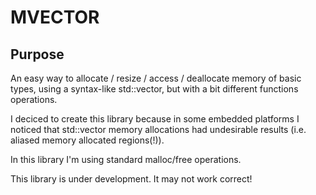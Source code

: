 # MVECTOR

## Purpose
An easy way to allocate / resize / access / deallocate memory of basic 
types, using a syntax-like std::vector, but with a bit different functions 
operations.

I deciced to create this library because in some embedded platforms I 
noticed that std::vector memory allocations had undesirable results (i.e. 
aliased memory allocated regions(!)).

In this library I'm using standard malloc/free operations.

This library is under development. It may not work correct!